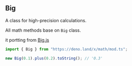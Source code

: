## Big

A class for high-precision calculations.

All math methods base on `Big` class.

it portting from [Big.js](https://github.com/MikeMcl/big.js)

```ts
import { Big } from "https://deno.land/x/math/mod.ts";

new Big(0.1).plus(0.2).toString(); // '0.3'
```
